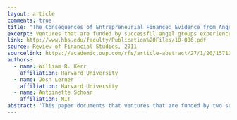 ```yaml
---
layout: article
comments: true
title: "The Consequences of Entrepreneurial Finance: Evidence from Angel Financings"
excerpt: Ventures that are funded by successful angel groups experience superior outcomes to those that are rejected, although there is no difference in access to additional financing.
link: http://www.hbs.edu/faculty/Publication%20Files/10-086.pdf
source: Review of Financial Studies, 2011
sourcelink: https://academic.oup.com/rfs/article-abstract/27/1/20/1571221/The-Consequences-of-Entrepreneurial-Finance?redirectedFrom=fulltext
authors:
  - name: William R. Kerr
    affiliation: Harvard University
  - name: Josh Lerner
    affiliation: Harvard University
  - name: Antoinette Schoar
    affiliation: MIT
abstract: 'This paper documents that ventures that are funded by two successful angel groups experience superior outcomes to those that are rejected: they have improved survival, exits, employment levels, patenting, web traffic, and financing. We use strong discontinuities in the funding behavior of angels over small changes in their collective interest levels to implement a regression discontinuity approach. We confirm the positive effect of angel financing on most operations of the venture, with qualitative support for a higher likelihood of successful exits. On the other hand, there is no difference in access to additional financing around the discontinuity. This might suggest that financing is not a central input of angel groups."
---
```

